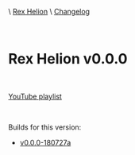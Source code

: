 \ [Rex Helion](../../) \ [Changelog](../)

<br>

# Rex Helion v0.0.0

<br>

[YouTube playlist](https://www.youtube.com/playlist?list=PLEx1Bhf5aKY0uM8EZYeR6o4hc5RPjLbHr)

<br>

Builds for this version:

- [v0.0.0-180727a](https://taidanakage.github.io/RexHelion/changelog/v0-0-0/180727a/)
